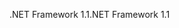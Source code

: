 <span data-ttu-id="93634-101">.NET Framework 1.1</span><span class="sxs-lookup"><span data-stu-id="93634-101">.NET Framework 1.1</span></span>